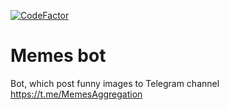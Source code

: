 [![CodeFactor](https://www.codefactor.io/repository/github/smbdsbrain/memes-bot/badge)](https://www.codefactor.io/repository/github/smbdsbrain/memes-bot)

# Memes bot
Bot, which post funny images to Telegram channel
https://t.me/MemesAggregation
